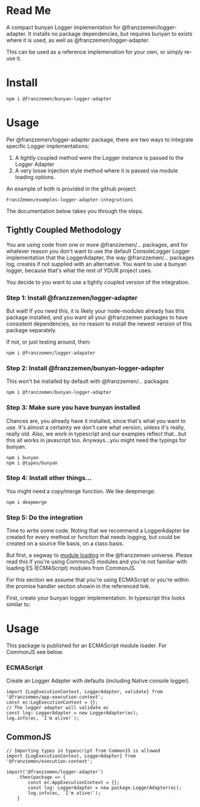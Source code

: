 # Read Me

A compact bunyan Logger implementation for @franzzemen/logger-adapter. It installs no package dependencies, but requires
bunyan to exists where it is used, as well as @franzzemen/logger-adapter.

This can be used as a reference implemenation for your own, or simply re-use it.

# Install

    npm i @franzzemen/bunyan-logger-adapter

# Usage

Per @franzzemen/logger-adapter package, there are two ways to integrate specific Logger implementations:

1. A tightly coupled method were the Logger instance is passed to the Logger Adapter
2. A very loose injection style method where it is passed via module loading options.

An example of both is provided in the github project:

    FranzZemen/examples-logger-adapter-integrations

The documentation below takes you through the steps.

## Tightly Coupled Methodology

You are using code from one or more @franzzemen/... packages, and for whatever reason you don't want to use the default
ConsoleLogger Logger implementation that the LoggerAdapter, the way @franzzemen/... packages log, creates if not
supplied with an alternative. You want to use a bunyan logger, because that's what the rest of YOUR project uses.

You decide to you want to use a tightly coupled version of the integration.

### Step 1:  Install @franzzemen/logger-adapter

But wait!  If you need this, it is likely your node-modules already has this package installed, and you want all your
@franzzemen packages to have consistent dependencies, so no reason to install the newest version of this package
separately.

If not, or just testing around, then:

    npm i @franzzemen/logger-adapater

### Step 2:  Install @franzzemen/bunyan-logger-adapter

This won't be installed by default with @franzzemen/... packages

    npm i @franzzemen/bunyan-logger-adapter

### Step 3:  Make sure you have bunyan installed

Chances are, you already have it installed, since that's what you want to use. It's almost a certainty we don't care
what version, unless it's really, really old. Also, we work in typescript and our examples reflect that...but this all
works in javascript too. Anyways...you might need the typings for bunyan.

    npm i bunyan
    npm i @types/bunyan

### Step 4:  Install other things...

You might need a copy/merge function.  We like deepmerge:

    npm i deepmerge

### Step 5:  Do the integration

Time to write some code. Noting that we recommend a LoggerAdapter be created for every method or function that needs
logging, but could be created on a source file basis, on a class basis.

But first, a segway to [module loading](./ts-src/ModuleLoading.md) in the @franzzemen universe.  Please read this if 
you're using CommonJS modules and you're not familiar with loading ES (ECMAScript) modules from CommonJS.

For this section we assume that you're using ECMAScript or you're within the promise handler section showin in the 
referenced link.

First, create your bunyan logger implementation.  In typescript this looks similar to:

    






# Usage

This package is published for an ECMAScript module loader. For CommonJS see below.

### ECMAScript

Create an Logger Adapter with defaults (including Native console logger).

    import {LogExecutionContext, LoggerAdapter, validate} from '@franzzemen/app-execution-context';
    const ec:LogExecutionContext = {};
    // The logger adapter will validate ec
    const log: LoggerAdapter = new LoggerAdapter(ec); 
    log.info(ec, `I'm alive!`);

## CommonJS

    // Importing types in typescript from CommonJS is allowed
    import {LogExecutionContext, LoggerAdapter} from '@franzzemen/execution-context';

    import('@franzzemen/logger-adapter')
        .then(package => {
            const ec:AppExecutionContext = {};
            const log: LoggerAdapter = new package.LoggerAdapter(ec);
            log.info(ec, `I'm alive!`);            
        }

